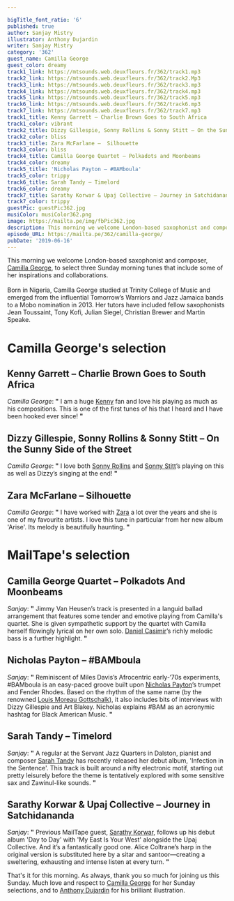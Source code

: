 ```yaml
---

bigTitle_font_ratio: '6'
published: true
author: Sanjay Mistry
illustrator: Anthony Dujardin
writer: Sanjay Mistry
category: '362'
guest_name: Camilla George
guest_color: dreamy
track1_link: https://mtsounds.web.deuxfleurs.fr/362/track1.mp3
track2_link: https://mtsounds.web.deuxfleurs.fr/362/track2.Mp3
track3_link: https://mtsounds.web.deuxfleurs.fr/362/track3.mp3
track4_link: https://mtsounds.web.deuxfleurs.fr/362/track4.mp3
track5_link: https://mtsounds.web.deuxfleurs.fr/362/track5.mp3
track6_link: https://mtsounds.web.deuxfleurs.fr/362/track6.mp3
track7_link: https://mtsounds.web.deuxfleurs.fr/362/track7.mp3
track1_title: Kenny Garrett – Charlie Brown Goes to South Africa
track1_color: vibrant
track2_title: Dizzy Gillespie, Sonny Rollins & Sonny Stitt – On the Sunny Side of the Street
track2_color: bliss
track3_title: Zara McFarlane –  Silhouette
track3_color: bliss
track4_title: Camilla George Quartet – Polkadots and Moonbeams
track4_color: dreamy
track5_title: 'Nicholas Payton – #BAMboula'
track5_color: trippy
track6_title: Sarah Tandy – Timelord
track6_color: dreamy
track7_title: Sarathy Korwar & Upaj Collective – Journey in Satchidananda
track7_color: trippy
guestPic: guestPic362.jpg
musiColor: musiColor362.png
image: https://mailta.pe/img/fbPic362.jpg
description: This morning we welcome London-based saxophonist and composer, Camilla George, to select three Sunday morning tunes that include some of her inspirations and collaborations.
episode_URL: https://mailta.pe/362/camilla-george/
pubDate: '2019-06-16'
---
```

 This morning we welcome London-based saxophonist and composer, [Camilla George](http://camillageorge.com/), to select three Sunday morning tunes that include some of her inspirations and collaborations.
<br><br>
Born in Nigeria, Camilla George studied at Trinity College of Music and emerged from the influential Tomorrow’s Warriors and Jazz Jamaica bands to a Mobo nomination in 2013. Her tutors have included fellow saxophonists Jean Toussaint, Tony Kofi, Julian Siegel, Christian Brewer and Martin Speake.


# Camilla George's selection

##  Kenny Garrett – Charlie Brown Goes to South Africa
_Camilla George_: **"** I am a huge [Kenny](http://www.kennygarrett.com/) fan and love his playing as much as his compositions. This is one of the first tunes of his that I heard and I have been hooked ever since! **"** 

## Dizzy Gillespie, Sonny Rollins & Sonny Stitt – On the Sunny Side of the Street
_Camilla George_: **"** I love both [Sonny Rollins](https://sonnyrollins.com/) and [Sonny Stitt](https://www.sonnystitt.com/)’s playing on this as well as Dizzy’s singing at the end! **"** 

## Zara McFarlane – Silhouette
_Camilla George_: **"** I have worked with [Zara](https://www.zaramcfarlane.com/) a lot over the years and she is one of my favourite artists. I love this tune in particular from her new album 'Arise'. Its melody is beautifully haunting. **"** 


# MailTape's selection

## Camilla George Quartet – Polkadots And Moonbeams
_Sanjay_: **"** Jimmy Van Heusen’s track is presented in a languid ballad arrangement that features some tender and emotive playing from Camilla's quartet. She is given sympathetic support by the quartet with Camilla herself flowingly lyrical on her own solo. [Daniel Casimir](https://www.danielcasimirbass.com/)’s richly melodic bass is a further highlight. **"** 

## Nicholas Payton – #BAMboula
  _Sanjay_: **"** Reminiscent of Miles Davis’s Afrocentric early-‘70s experiments, #BAMboula is an easy-paced groove built upon [Nicholas Payton](http://www.nicholaspayton.com/)’s trumpet and Fender Rhodes. Based on the rhythm of the same name (by the renowned [Louis Moreau Gottschalk](https://en.wikipedia.org/wiki/Louis_Moreau_Gottschalk)), it also includes bits of interviews with Dizzy Gillespie and Art Blakey. Nicholas explains #BAM as an acronymic hashtag for Black American Music. **"** 

## Sarah Tandy – Timelord
_Sanjay_: **"** A regular at the Servant Jazz Quarters in Dalston, pianist and composer [Sarah Tandy](https://www.sarahtandy.com/) has recently released her debut album, 'Infection in the Sentence'. This track is built around a nifty electronic motif, starting out pretty leisurely before the theme is tentatively explored with some sensitive sax and Zawinul-like sounds. **"** 

## Sarathy Korwar & Upaj Collective – Journey in Satchidananda
_Sanjay_: **"** Previous MailTape guest, [Sarathy Korwar](https://www.mailta.pe/249/sarathy-korwar/), follows up his debut album 'Day to Day' with 'My East Is Your West' alongside the Upaj Collective. And it’s a fantastically good one. Alice Coltrane’s harp in the original version is substituted here by a sitar and santoor—creating a sweltering, exhausting and intense listen at every turn. **"** 


 That's it for this morning. As always, thank you so much for joining us this Sunday. Much love and respect to [Camilla George](http://camillageorge.com/) for her Sunday selections, and to [Anthony Dujardin](https://www.instagram.com/fromthegarden/) for his brilliant illustration.
